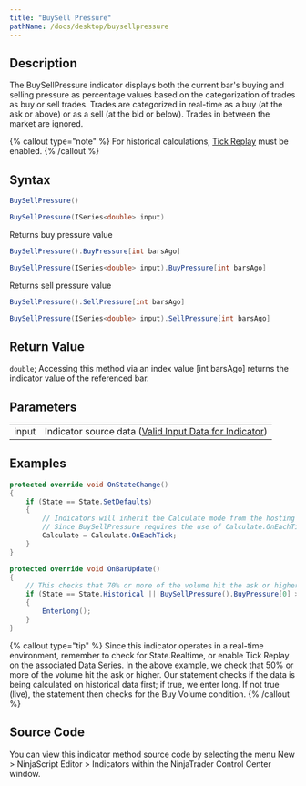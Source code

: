 ```yaml
---
title: "BuySell Pressure"
pathName: /docs/desktop/buysellpressure
---
```


## Description

The BuySellPressure indicator displays both the current bar's buying and selling pressure as percentage values based on the categorization of trades as buy or sell trades. Trades are categorized in real-time as a buy (at the ask or above) or as a sell (at the bid or below). Trades in between the market are ignored.

{% callout type="note" %}
For historical calculations, [Tick Replay](/docs/desktop/tick_replay) must be enabled.
{% /callout %}

## Syntax

```csharp
BuySellPressure()

BuySellPressure(ISeries<double> input)
```

Returns buy pressure value

```csharp
BuySellPressure().BuyPressure[int barsAgo]

BuySellPressure(ISeries<double> input).BuyPressure[int barsAgo]
```

Returns sell pressure value

```csharp
BuySellPressure().SellPressure[int barsAgo]

BuySellPressure(ISeries<double> input).SellPressure[int barsAgo]
```

## Return Value

`double`; Accessing this method via an index value [int barsAgo] returns the indicator value of the referenced bar.

## Parameters

|  |  |
| --- | --- |
| input | Indicator source data ([Valid Input Data for Indicator](/docs/desktop/valid_input_data_for_indicator)) |

## Examples

```csharp
protected override void OnStateChange()
{
    if (State == State.SetDefaults)
    {
        // Indicators will inherit the Calculate mode from the hosting script.
        // Since BuySellPressure requires the use of Calculate.OnEachTick, we must ensure the hosting script has this Calculate mode set
        Calculate = Calculate.OnEachTick;
    }
}

protected override void OnBarUpdate()
{
    // This checks that 70% or more of the volume hit the ask or higher
    if (State == State.Historical || BuySellPressure().BuyPressure[0] > 70)
    {
        EnterLong();
    }
}
```

{% callout type="tip" %}
Since this indicator operates in a real-time environment, remember to check for State.Realtime, or enable Tick Replay on the associated Data Series. In the above example, we check that 50% or more of the volume hit the ask or higher. Our statement checks if the data is being calculated on historical data first; if true, we enter long. If not true (live), the statement then checks for the Buy Volume condition.
{% /callout %}

## Source Code

You can view this indicator method source code by selecting the menu New > NinjaScript Editor > Indicators within the NinjaTrader Control Center window.

